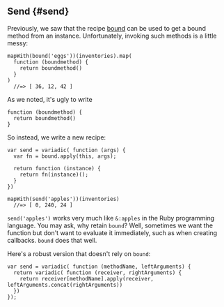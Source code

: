 ## Send {#send}

Previously, we saw that the recipe [bound](#bound) can be used to get a bound method from an instance. Unfortunately, invoking such methods is a little messy:

    mapWith(bound('eggs'))(inventories).map(
      function (boundmethod) { 
        return boundmethod() 
      }
    )
      //=> [ 36, 12, 42 ]

As we noted, it's ugly to write

    function (boundmethod) { 
      return boundmethod() 
    }

So instead, we write a new recipe:

    var send = variadic( function (args) {
      var fn = bound.apply(this, args);
      
      return function (instance) {
        return fn(instance)();
      }
    })

    mapWith(send('apples'))(inventories)
      //=> [ 0, 240, 24 ]
      
`send('apples')` works very much like `&:apples` in the Ruby programming language. You may ask, why retain `bound`? Well, sometimes we want the function but don't want to evaluate it immediately, such as when creating callbacks. `bound` does that well.

Here's a robust version that doesn't rely on `bound`:

    var send = variadic( function (methodName, leftArguments) {
      return variadic( function (receiver, rightArguments) {
        return receiver[methodName].apply(receiver, leftArguments.concat(rightArguments))
      })
    });